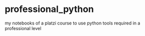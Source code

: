 # professional_python
my notebooks of a  platzi course to use python tools required in  a professional level 

